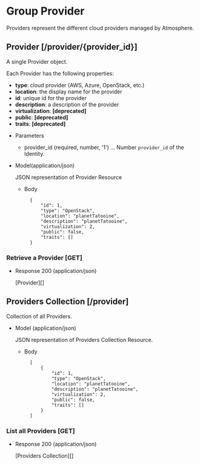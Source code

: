 # Group Provider
Providers represent the different cloud providers managed by Atmosphere.

## Provider [/provider/{provider_id}]
A single Provider object.

Each Provider has the following properties:

- **type**: cloud provider (AWS, Azure, OpenStack, etc.)
- **location**: the display name for the provider
- **id**: unique id for the provider 
- **description**: a description of the provider
- **virtualization**: **[deprecated]**
- **public**: **[deprecated]**
- **traits**: **[deprecated]** 

+ Parameters
    + provider_id (required, number, '1') ... Number `provider_id` of the Identity.

+ Model(application/json)

    JSON representation of Provider Resource

    + Body

            {
                "id": 1,
                "type": "OpenStack",
                "location": "planetTatooine",
                "description": "planetTatooine",
                "virtualization": 2,
                "public": false,
                "traits": []
            }              


### Retrieve a Provider [GET]
+ Response 200 (application/json)

    [Provider][]

## Providers Collection [/provider]
Collection of all Providers.

+ Model (application/json)

    JSON representation of Providers Collection Resource.

    + Body

            [
                {
                    "id": 1,
                    "type": "OpenStack",
                    "location": "planetTatooine",
                    "description": "planetTatooine",
                    "virtualization": 2,
                    "public": false,
                    "traits": []
                }
            ]
            
### List all Providers [GET]
+ Response 200 (application/json)

    [Providers Collection][]
